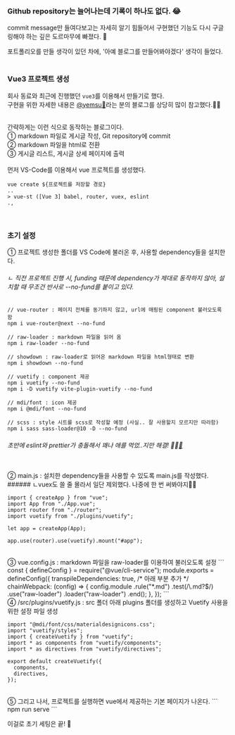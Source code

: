 ### Github repository는 늘어나는데 기록이 하나도 없다. 😂

commit message만 들여다보고는 자세히 알기 힘들어서 구현했던 기능도 다시 구글링해야 하는 깊은 도르마무에 빠졌다. 👾

포트폴리오를 만들 생각이 있던 차에, '아예 블로그를 만들어봐야겠다' 생각이 들었다.
<br/><br/>

### Vue3 프로젝트 생성

회사 동료와 최근에 진행했던 `vue3`를 이용해서 만들기로 했다.<br/>
구현을 위한 자세한 내용은 [@yemsu🔗](https://yemsu.github.io/make-github-io-blog-with-vue3-1/)라는 분의 블로그를 상당히 많이 참고했다.🙇‍♂️

<br/>간략하게는 이런 식으로 동작하는 블로그이다.
<br/>① markdown 파일로 게시글 작성, Git repository에 commit
<br/>② markdown 파일을 html로 전환
<br/>③ 게시글 리스트, 게시글 상세 페이지에 출력
<br/><br/>
먼저 VS-Code를 이용해서 vue 프로젝트를 생성했다.

```
vue create ${프로젝트를 저장할 경로}
..
> vue-st ([Vue 3] babel, router, vuex, eslint
.,
```

<br/>

### 초기 설정

① 프로젝트 생성한 폴더를 VS Code에 불러온 후, 사용할 dependency들을 설치한다.

###### ㄴ 직전 프로젝트 진행 시, funding 때문에 dependency가 제대로 동작하지 않아, 설치할 때 무조건 반사로 --no-fund를 붙이고 있다.

```
// vue-router : 페이지 전체를 동기하지 않고, url에 매핑된 component 불러오도록 함
npm i vue-router@next --no-fund

// raw-loader : markdown 파일을 읽어 옴
npm i raw-loader --no-fund

// showdown : raw-loader로 읽어온 markdown 파일을 html형태로 변환
npm i showdown --no-fund

// vuetify : component 제공
npm i vuetify --no-fund
npm i -D vuetify vite-plugin-vuetify --no-fund

// mdi/font : icon 제공
npm i @mdi/font --no-fund

// scss : style 시트를 scss로 작성할 예정 (사실.. 잘 사용할지 모르지만 따라함)
npm i sass sass-loader@10 -D --no-fund
```

###### 초반에 eslint와 prettier가 충돌해서 꽤나 애를 먹었..지만 해결! 💁‍♂️[🔗](https://rasz60.github.io/sixt/#/logging/2)

<br/>
② main.js : 설치한 dependency들을 사용할 수 있도록 main.js를 작성했다. 
###### ㄴvuex도 쓸 줄 몰라서 일단 제외했다. 나중에 한 번 써봐야지🤦‍♂️

```
import { createApp } from "vue";
import App from "./App.vue";
import router from "./router";
import vuetify from "./plugins/vuetify";

let app = createApp(App);

app.use(router).use(vuetify).mount("#app");
```

<br/>
③ vue.config.js : markdown 파일을 raw-loader를 이용하여 불러오도록 설정
```
const { defineConfig } = require("@vue/cli-service");
module.exports = defineConfig({
  transpileDependencies: true,
  /* 아래 부분 추가 */
  chainWebpack: (config) => {
    config.module
      .rule("*.md")
      .test(/\.md?$/)
      .use("raw-loader")
      .loader("raw-loader")
      .end();
  },
});
```
<br/>
④ /src/plugins/vuetify.js : src 폴더 아래 plugins 폴더를 생성하고 Vuetify 사용을 위한 설정 파일 생성

```
import "@mdi/font/css/materialdesignicons.css";
import "vuetify/styles";
import { createVuetify } from "vuetify";
import * as components from "vuetify/components";
import * as directives from "vuetify/directives";

export default createVuetify({
  components,
  directives,
});

```

<br/>
⑤ 그리고 나서, 프로젝트를 실행하면 vue에서 제공하는 기본 페이지가 나온다.
```
npm run serve
```
<br/>

이걸로 초기 세팅은 끝! 🙌
